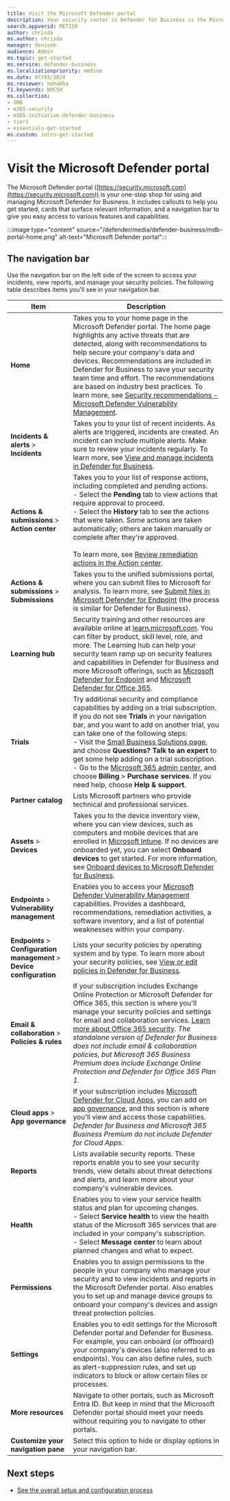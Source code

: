 ```yaml
---
title: Visit the Microsoft Defender portal
description: Your security center in Defender for Business is the Microsoft Defender portal. Learn how to navigate the portal, and see your next steps.
search.appverid: MET150
author: chrisda
ms.author: chrisda
manager: deniseb
audience: Admin
ms.topic: get-started
ms.service: defender-business
ms.localizationpriority: medium
ms.date: 07/03/2024
ms.reviewer: nehabha
f1.keywords: NOCSH
ms.collection:
- SMB
- m365-security
- m365-initiative-defender-business
- tier1
- essentials-get-started
ms.custom: intro-get-started
---
```


# Visit the Microsoft Defender portal

The Microsoft Defender portal ([https://security.microsoft.com](https://security.microsoft.com)) is your one-stop shop for using and managing Microsoft Defender for Business. It includes callouts to help you get started, cards that surface relevant information, and a navigation bar to give you easy access to various features and capabilities.

:::image type="content" source="/defender/media/defender-business/mdb-portal-home.png" alt-text="Microsoft Defender portal":::

## The navigation bar

Use the navigation bar on the left side of the screen to access your incidents, view reports, and manage your security policies. The following table describes items you'll see in your navigation bar.

|Item|Description|
|---|---|
|**Home**|Takes you to your home page in the Microsoft Defender portal. The home page highlights any active threats that are detected, along with recommendations to help secure your company's data and devices. Recommendations are included in Defender for Business to save your security team time and effort. The recommendations are based on industry best practices. To learn more, see [Security recommendations - Microsoft Defender Vulnerability Management](/defender-vulnerability-management/tvm-security-recommendation).|
|**Incidents & alerts** > **Incidents**|Takes you to your list of recent incidents. As alerts are triggered, incidents are created. An incident can include multiple alerts. Make sure to review your incidents regularly. To learn more, see [View and manage incidents in Defender for Business](mdb-view-manage-incidents.md).|
|**Actions & submissions** > **Action center**|Takes you to your list of response actions, including completed and pending actions.<br/>- Select the **Pending** tab to view actions that require approval to proceed.<br/>- Select the **History** tab to see the actions that were taken. Some actions are taken automatically; others are taken manually or complete after they're approved.<br/><br/>To learn more, see [Review remediation actions in the Action center](mdb-review-remediation-actions.md).|
|**Actions & submissions** > **Submissions**|Takes you to the unified submissions portal, where you can submit files to Microsoft for analysis. To learn more, see [Submit files in Microsoft Defender for Endpoint](/defender-endpoint/admin-submissions-mde) (the process is similar for Defender for Business).|
|**Learning hub**|Security training and other resources are available online at [learn.microsoft.com](https://go.microsoft.com/fwlink/?linkid=2273118). You can filter by product, skill level, role, and more. The Learning hub can help your security team ramp up on security features and capabilities in Defender for Business and more Microsoft offerings, such as [Microsoft Defender for Endpoint](/defender-endpoint/microsoft-defender-endpoint) and [Microsoft Defender for Office 365](/defender-office-365/mdo-about).|
|**Trials**|Try additional security and compliance capabilities by adding on a trial subscription. If you do not see **Trials** in your navigation bar, and you want to add on another trial, you can take one of the following steps: <br/>- Visit the [Small Business Solutions page](https://www.microsoft.com/en-us/store/b/business?icid=CNavBusinessStore), and choose **Questions? Talk to an expert** to get some help adding on a trial subscription. <br/>- Go to the [Microsoft 365 admin center](https://admin.microsoft.com/?auth_upn=admin%40M365B614031.onmicrosoft.com&source=applauncher#/catalog), and choose **Billing** > **Purchase services**. If you need help, choose **Help & support**.|
|**Partner catalog**|Lists Microsoft partners who provide technical and professional services.|
|**Assets** > **Devices**|Takes you to the device inventory view, where you can view devices, such as computers and mobile devices that are enrolled in [Microsoft Intune](/mem/intune/fundamentals/what-is-intune). If no devices are onboarded yet, you can select **Onboard devices** to get started. For more information, see [Onboard devices to Microsoft Defender for Business](mdb-onboard-devices.md).|
|**Endpoints** > **Vulnerability management**|Enables you to access your [Microsoft Defender Vulnerability Management](/defender-vulnerability-management/defender-vulnerability-management) capabilities. Provides a dashboard, recommendations, remediation activities, a software inventory, and a list of potential weaknesses within your company.|
|**Endpoints** > **Configuration management** > **Device configuration**|Lists your security policies by operating system and by type. To learn more about your security policies, see [View or edit policies in Defender for Business](mdb-view-edit-create-policies.md).|
|**Email & collaboration** > **Policies & rules**|If your subscription includes Exchange Online Protection or Microsoft Defender for Office 365, this section is where you'll manage your security policies and settings for email and collaboration services. [Learn more about Office 365 security](/defender-office-365/mdo-about). *The standalone version of Defender for Business does not include email & collaboration policies, but Microsoft 365 Business Premium does include Exchange Online Protection and Defender for Office 365 Plan 1*.|
|**Cloud apps** > **App governance**|If your subscription includes [Microsoft Defender for Cloud Apps](/defender-cloud-apps/what-is-defender-for-cloud-apps), you can add on [app governance](/defender-cloud-apps/app-governance-manage-app-governance), and this section is where you'll view and access those capabilities. *Defender for Business and Microsoft 365 Business Premium do not include Defender for Cloud Apps*.|
|**Reports**|Lists available security reports. These reports enable you to see your security trends, view details about threat detections and alerts, and learn more about your company's vulnerable devices.|
|**Health**|Enables you to view your service health status and plan for upcoming changes. <br/>- Select **Service health** to view the health status of the Microsoft 365 services that are included in your company's subscription.<br/>- Select **Message center** to learn about planned changes and what to expect.|
|**Permissions**|Enables you to assign permissions to the people in your company who manage your security and to view incidents and reports in the Microsoft Defender portal. Also enables you to set up and manage device groups to onboard your company's devices and assign threat protection policies.|
|**Settings**|Enables you to edit settings for the Microsoft Defender portal and Defender for Business. For example, you can onboard (or offboard) your company's devices (also referred to as endpoints). You can also define rules, such as alert-suppression rules, and set up indicators to block or allow certain files or processes.|
|**More resources**|Navigate to other portals, such as Microsoft Entra ID. But keep in mind that the Microsoft Defender portal should meet your needs without requiring you to navigate to other portals.|
|**Customize your navigation pane**|Select this option to hide or display options in your navigation bar.|

## Next steps

- [See the overall setup and configuration process](mdb-setup-configuration.md)

